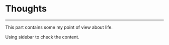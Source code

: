# Thoughts

<hr>

This part contains some my point of view about life.

Using sidebar to check the content.

